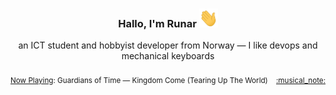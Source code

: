 <h3 align="center">Hallo, I'm Runar <img src="./assets/wave.gif" width="30px" height="30px"></h3>

<div align="center">an ICT student and hobbyist developer from Norway — I like devops and mechanical keyboards</div>

<br/>
<div align="right"><sub>
  <a href="https://www.last.fm/user/runarsf">Now Playing</a>: Guardians of Time &mdash; Kingdom Come (Tearing Up The World) &nbsp;&nbsp; <a href="https:&#x2F;&#x2F;www.last.fm&#x2F;music&#x2F;Guardians+of+Time&#x2F;_&#x2F;Kingdom+Come">:musical_note:</a>
</sub></div>

